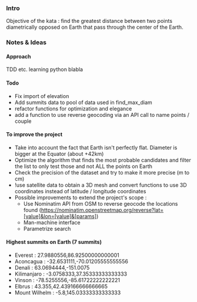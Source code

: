 
### Intro

Objective of the kata : find the greatest distance between two points diametrically opposed on Earth that pass through the center of the Earth.

### Notes & Ideas

#### Approach
TDD etc. learning python blabla

#### Todo
- Fix import of elevation 
- Add summits data to pool of data used in find_max_diam
- refactor functions for optimization and elegance
- add a function to use reverse geocoding via an API call to name points / couple

#### To improve the project
- Take into account the fact that Earth isn't perfectly flat. Diameter is bigger at the Equator (about +42km)
- Optimize the algorithm that finds the most probable candidates and filter the list to only test those and not ALL 
  the points on Earth
- Check the precision of the dataset and try to make it more precise (m to cm)
- !use satellite data to obtain a 3D mesh and convert functions to use 3D coordinates instead of latitude / longitude 
  coordinates
- Possible improvements to extend the project's scope :
  - Use Nominatim API from OSM to reverse geocode the locations found (https://nominatim.openstreetmap.org/reverse?lat=[value]&lon=[value]&[params])
  - Man-machine interface
  - Parametrize search

#### Highest summits on Earth (7 summits)

* Everest : 27.9880556,86.92500000000001
* Aconcagua : -32.6531111,-70.01205555555556
* Denali : 63.0694444,-151.0075
* Kilimanjaro : -3.0758333,37.35333333333333
* Vinson : -78.5255556,-85.61722222222221
* Elbrus : 43.355,42.439166666666665
* Mount Wilhelm : -5.8,145.03333333333333